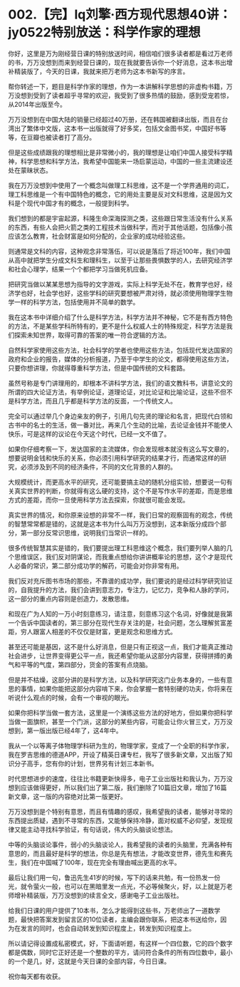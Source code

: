 # 002.【完】lq刘擎·西方现代思想40讲：jy0522特别放送：科学作家的理想

你好，这里是万为刚经营日课的特别放送时间，相信咱们很多读者都是看过万老师的书，万万没想到而来到经营日课的，现在我就要告诉你一个好消息，这本书出增补精装版了，今天的日课，我就来把万老师为这本书新写的序言。

帮你转述一下，题目是科学作家的理想，作为一本讲解科学思想的非虚构书籍，万万没想到受到了读者超乎寻常的欢迎，我受到了很多热情的鼓励，感到受宠若惊，从2014年出版至今。

万万没想到在中国大陆的销量已经超过40万册，还在韩国被翻译出版，而且在台湾出了繁体中文版，这本书一出版就得了好多奖，包括文金图书奖，中国好书等等，在豆瓣也被读者打了高分。

但是这些成绩跟我的理想相比是非常微小的，我的理想是让咱们中国人接受科学精神，科学思想和科学方法，我希望中国能来一场启蒙运动，中国的一些主流建设还处在蒙昧状态。

我在万万没想到中使用了一个概念叫做理工科思维，这不是一个学界通用的词汇，理工科思维是一个有中国特色的概念，它的用处主要是反对文科思维，这是因为文科是个现代中国才有的概念，一般提到科学。

我们想到的都是宇宙起源，科隆生命深海探测之类，这些跟日常生活没有什么关系的东西，有些人会把火箭之类的工程技术当做科学，而对于其他话题，包括像小孩应该怎么教育，社会财富是如何分配的，企业家的成功经验这些。

则通常是文科的内容，这种观念非常落伍，可以说是落后了将近100年，我们中国从高中就把学生分成文科生和理科生，以至于让那些畏惧数学的人，去研究经济学和社会心理学，结果一个个都把学习当做死机应备。

把研究当做以某某思想为指导的文字游戏，实际上科学无处不在，教育学也好，经济学也好，社会学也好，这些学科的研究要想被严肃对待，就必须使用物理学生物学一样的科学方法，包括使用并不简单的数学。

我在这本书中详细介绍了什么是科学方法，科学方法并不神秘，它不是有西方特色的方法，不是某些学科所特有的，更不是什么权威人士的特殊规定，科学方法是我们探索未知世界，取得可靠的答案的唯一符合逻辑的方法。

自然科学家使用这些方法，社会科学的学者也使用这些方法，包括现代发达国家的政府和企业的报告，媒体的分析报道，乃至于中学生的论文，都得使用这些方法，只要你想讲理，你就得尊重科学方法，但是中国传统的文科套路。

虽然号称是专门讲理用的，却根本不讲科学方法，我们的语文教科书，讲意论文的所谓的四大论证方法，有举例论证，道理论证，对比论证和比喻论证，这些不但不是科学方法，而且几乎都是科学方法的反面，一个传统文人。

完全可以通过举几个身边亲友的例子，引用几句先贤的理论和名言，把现代白领和古书中的名士的生活，做一番对比，再来几个生动的比喻，去论证金钱并不能使人快乐，可是这样的议论在今天这个时代，已经一文不值了。

如果你仔细考察一下，发达国家的主流媒体，你会发现根本就没有这么写文章的，想要说明金钱和快乐的关系，你必须引用科学研究的结果才行，而通常这样的研究，必须涉及到不同的经济条件，不同的文化背景的人群的。

大规模统计，而更高水平的研究，还可能要搞主动的随机分组实验，想要说一句有关真实世界的判断，你就得有这么硬的支持，这个不是写作水平的差距，而是思维方式的差距，而你一旦使用科学方法去探索，你就很可能会发现。

真实世界的情况，和你原来设想的非常不一样，我们日常的观察固有的观念，传统的智慧常常都是错的，这就是这本书为什么叫万万没想到，这本新版分成四个部分，第一部分反常识思维，说明我们当常识一样的。

很多传统智慧其实是错的，我们要提出理工科思维这个概念，我们要列举人脑的几个思维误区，我们反对阴谋论，而我重点想给你讲讲概率论的思想，这个才是现代人必备的常识，第二部分成功学的解药，可能会对你非常有用。

我们反对充斥图书市场的那些，不靠谱的成功学，我们要说的是经过科学研究验证的，自我提升的方法，我们会讲到意志力，专注力，记忆力，竞争和人脉的学问，这一部分的重点内容则是创造力，发散思维。

和现在广为人知的一万小时刻意练习，请注意，刻意练习这个名词，好像就是我第一个告诉中国读者的，第三部分在现代生存关注的是，社会问题，怎么理解贫富差距，穷人跟富人相差的不仅仅是财富，更是观念和思维方式。

甚至还可能是基因，这不是什么好消息，但是只有正视这一点，我们才能真正推动社会进步，让世界变得更公平一点，我还希望你能从这部分内容里，获得拼搏的勇气和平等的气度，第四部分，货金的答案有点烧脑。

但是并不枯燥，这部分讲的是科学方法，以及科学研究这门业务本身的，一些有意思的事情，如果你能把这部分内容啃下来，你会掌握一套特别硬的功夫，你将来在听说什么观点的时候，会有一个审视的眼光。

如果你把科学当做一套方法，这里是一个演练这些方法的好地方，但如果你把科学当做一面旗帜，甚至一个门派，这部分的某些内容，可能会让你火冒三丈，万万没想到，第一版出版已经4年了，这4年中。

我从一个以等离子体物理学科研为生的，物理学家，变成了一个全职的科学作家，我在罗吉思维的德道APP，开设了精英日课专栏，我写了很多新文章，又出版了知识分子高手，您有你的计划，世界另有计划三本新书。

时代思想进步的速度，往往比书籍更新快得多，电子工业出版社和我认为，万万没想到应该做得更好，所以我们出了第二版，我们删除了10篇旧文章，增加了16篇新文章，这一版的内容绝对比第一版更好。

万万没想到是个特别有意思，而且有情趣的感叹，我希望我的读者，能够对寻常的东西提出质疑，遇到不寻常的东西，又能够保持冷静，面对权威不必仰望，发现规律又能主动寻找科学验证，有句话说，伟大的头脑谈论想法。

中等的头脑谈论事件，弱小的头脑谈论人，我希望我的读者的头脑里，充满各种有意思的，而且最好是科学的想法，你总是先有想法，才能改变世界，德先生和赛先生，我们在中国喊了100年，现在完全有理由喊出更高的水平。

最后让我们用一句，鲁迅先生41岁的时候，写下的话来共勉，有一份热发一份光，就令萤火一般，也可以在黑暗里发一点光，不必等候聚火，好，以上就是万老师增补精装版，万万没想到的续言全文，感谢电子工业出版社。

给我们日课的用户提供了10本书，怎么才能得到这些书，万老师出了一道数学题，最快把答案发到留言区的10位读者，主编会跟你联系，把这本书送给你，因为在发言的同时，也会自动转发到知识程度上，转发到知识程度上。

所以请记得设置成私密模式，好，下面请听题，有这样一个四位数，它的四个数字都是偶数，同时它正好还是一个整数的平方，请问符合条件的所有四位数中，最小的一个是几，好，这就是今天日课的全部内容，今日日课。

祝你每天都有收获。